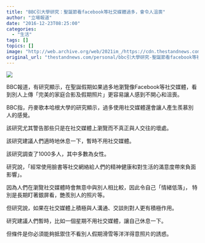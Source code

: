 ```yaml
---
title: "BBC引大學研究：聖誕節看facebook等社交媒體過多，會令人沮喪"
author: "立場報道"
date: "2016-12-23T08:25:00"
categories:
  - "生活"
tags: []
topics: []
image: "http://web.archive.org/web/2021im_/https://cdn.thestandnews.com/media/photos/cache/santa-06_nRPwp_1200x0.png"
original_url: "thestandnews.com/personal/bbc引大學研究-聖誕節看facebook等社交媒體過多-會令人沮喪"
---
```

![](http://web.archive.org/web/2021im_/https://cdn.thestandnews.com/media/photos/cache/santa-06_nRPwp_1200x0.png)

BBC報道，有研究顯示，在聖誕假期如果過多地瀏覽像Facebook等社交媒體，看到別人上傳「完美的家庭合影及假期照片」更容易讓人感到不開心和沮喪。

BBC指，丹麥歌本哈根大學的研究顯示，過多使用社交媒體還會讓人產生羨慕別人的感覺。

該研究尤其警告那些只是在社交媒體上瀏覽而不真正與人交往的壞處。

該研究建議人們適時地休息一下，暫時不用社交媒體。

該研究調查了1000多人，其中多數為女性。

研究說，「經常使用臉書等社交網絡給人們的精神健康和對生活的滿意度帶來負面影響」。

因為人們在瀏覽社交媒體時會無意中與別人相比較，因此令自己「情緒低落」， 特別是長期盯著銀屏看，艷羨別人的照片等。

但研究說，如果在社交媒體上積極與人溝通、交談則對人更有積極作用。

研究建議人們暫時，比如一個星期不用社交媒體，讓自己休息一下。

但條件是你必須能夠抵禦住不看別人假期滑雪等洋洋得意照片的誘惑。